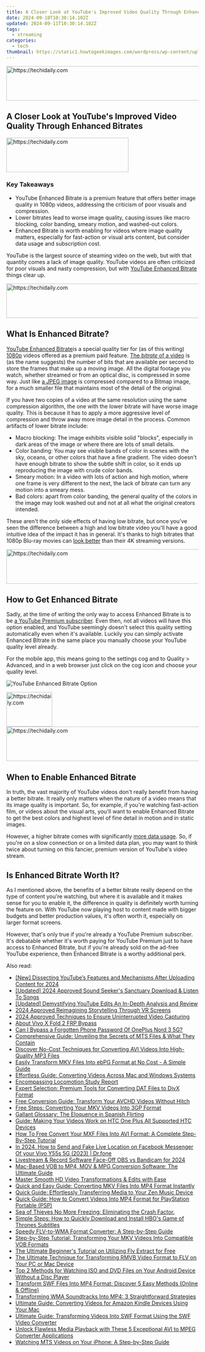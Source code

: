 ```yaml
---
title: A Closer Look at YouTube's Improved Video Quality Through Enhanced Bitrates
date: 2024-09-10T10:30:14.102Z
updated: 2024-09-11T10:30:14.102Z
tags:
  - streaming
categories:
  - tech
thumbnail: https://static1.howtogeekimages.com/wordpress/wp-content/uploads/2023/10/53137103942_a273c3daf5_o.jpg
---
```






<!-- affiliate ads begin -->
<a href="https://ephamedtechinc.pxf.io/c/5597632/2136619/26400" target="_top" id="2136619">
  <img src="//a.impactradius-go.com/display-ad/26400-2136619" border="0" alt="https://techidaily.com" width="728" height="90"/>
</a>
<img height="0" width="0" src="https://ephamedtechinc.pxf.io/i/5597632/2136619/26400" style="position:absolute;visibility:hidden;" border="0" />
<!-- affiliate ads end -->




## A Closer Look at YouTube's Improved Video Quality Through Enhanced Bitrates





<!-- affiliate ads begin -->
<a href="https://bluettius.sjv.io/c/5597632/2139113/17108" target="_top" id="2139113">
  <img src="//a.impactradius-go.com/display-ad/17108-2139113" border="0" alt="https://techidaily.com" width="320" height="90"/>
</a>
<img height="0" width="0" src="https://bluettius.sjv.io/i/5597632/2139113/17108" style="position:absolute;visibility:hidden;" border="0" />
<!-- affiliate ads end -->




### Key Takeaways

* YouTube Enhanced Bitrate is a premium feature that offers better image quality in 1080p videos, addressing the criticism of poor visuals and compression.
* Lower bitrates lead to worse image quality, causing issues like macro blocking, color banding, smeary motion, and washed-out colors.
* Enhanced Bitrate is worth enabling for videos where image quality matters, especially for fast-action or visual arts content, but consider data usage and subscription cost.

 YouTube is the largest source of steaming video on the web, but with that quantity comes a lack of image quality. YouTube videos are often criticized for poor visuals and nasty compression, but with [YouTube Enhanced Bitrate](https://www.searchenginejournal.com/youtube-expands-1080p-premium-enhanced-bitrate-web-browsers/493411/) things clear up.





<!-- affiliate ads begin -->
<a href="https://ephamedtechinc.pxf.io/c/5597632/2136614/26400" target="_top" id="2136614">
  <img src="//a.impactradius-go.com/display-ad/26400-2136614" border="0" alt="https://techidaily.com" width="728" height="90"/>
</a>
<img height="0" width="0" src="https://ephamedtechinc.pxf.io/i/5597632/2136614/26400" style="position:absolute;visibility:hidden;" border="0" />
<!-- affiliate ads end -->




##  What Is Enhanced Bitrate?

[YouTube Enhanced Bitrate](https://www.searchenginejournal.com/youtube-expands-1080p-premium-enhanced-bitrate-web-browsers/493411/)is a special quality tier for (as of this writing) [1080p](https://fox-info.techidaily.com/new-innovating-visual-identity-with-ae-titles/) videos offered as a premium paid feature. [The _bitrate_ of a video](https://screen-mirroring-recording.techidaily.com/2024-approved-proving-the-top-5-mac-clipping-software/) is (as the name suggests) the number of bits that are available per second to store the frames that make up a moving image. All the digital footage you watch, whether streamed or from an optical disc, is compressed in some way. Just like [a JPEG image](https://change-location.techidaily.com/ways-to-trade-pokemon-go-from-far-away-on-vivo-y27s-drfone-by-drfone-virtual-android/) is compressed compared to a Bitmap image, for a much smaller file that maintains most of the detail of the original.

 If you have two copies of a video at the same resolution using the same compression algorithm, the one with the lower bitrate will have worse image quality. This is because it has to apply a more aggressive level of compression and throw away more image detail in the process. Common artifacts of lower bitrate include:

* Macro blocking: The image exhibits visible solid "blocks", especially in dark areas of the image or where there are lots of small details.
* Color banding: You may see visible bands of color in scenes with the sky, oceans, or other colors that have a fine gradient. The video doesn't have enough bitrate to show the subtle shift in color, so it ends up reproducing the image with crude color bands.
* Smeary motion: In a video with lots of action and high motion, where one frame is very different to the next, the lack of bitrate can turn any motion into a smeary mess.
* Bad colors: apart from color banding, the general quality of the colors in the image may look washed out and not at all what the original creators intended.

 These aren't the only side effects of having low bitrate, but once you've seen the difference between a high and low bitrate video you'll have a good intuitive idea of the impact it has in general. It's thanks to high bitrates that 1080p Blu-ray movies can [look better](https://facebook.techidaily.com/digital-harmony-taking-leisinasse-using-facebook-timer/) than their 4K streaming versions.





<!-- affiliate ads begin -->
<a href="https://unicoeye.pxf.io/c/5597632/2134495/18498" target="_top" id="2134495">
  <img src="//a.impactradius-go.com/display-ad/18498-2134495" border="0" alt="https://techidaily.com" width="728" height="90"/>
</a>
<img height="0" width="0" src="https://unicoeye.pxf.io/i/5597632/2134495/18498" style="position:absolute;visibility:hidden;" border="0" />
<!-- affiliate ads end -->




##  How to Get Enhanced Bitrate

 Sadly, at the time of writing the only way to access Enhanced Bitrate is to be [a YouTube Premium subscriber](https://extra-approaches.techidaily.com/in-2024-pinnacle-all-in-one-4k-with-touch-display/). Even then, not all videos will have this option enabled, and YouTube seemingly doesn't select this quality setting automatically even when it's available. Luckily you can simply activate Enhanced BItrate in the same place you manually choose your YouTube quality level already.

 For the mobile app, this means going to the settings cog and to Quality > Advanced, and in a web browser just click on the cog icon and choose your quality level.

![YouTube Enhanced Bitrate Option](https://static1.howtogeekimages.com/wordpress/wp-content/uploads/2023/10/youtube-enhanced-bitrate.jpg) 





<!-- affiliate ads begin -->
<a href="https://aligracehair.sjv.io/c/5597632/2115910/19272" target="_top" id="2115910">
  <img src="//a.impactradius-go.com/display-ad/19272-2115910" border="0" alt="https://techidaily.com" width="120" height="90"/>
</a>
<img height="0" width="0" src="https://aligracehair.sjv.io/i/5597632/2115910/19272" style="position:absolute;visibility:hidden;" border="0" />
<!-- affiliate ads end -->








<!-- affiliate ads begin -->
<a href="https://ephamedtechinc.pxf.io/c/5597632/2137220/26400" target="_top" id="2137220">
  <img src="//a.impactradius-go.com/display-ad/26400-2137220" border="0" alt="https://techidaily.com" width="728" height="90"/>
</a>
<img height="0" width="0" src="https://ephamedtechinc.pxf.io/i/5597632/2137220/26400" style="position:absolute;visibility:hidden;" border="0" />
<!-- affiliate ads end -->




##  When to Enable Enhanced Bitrate

 In truth, the vast majority of YouTube videos don't really benefit from having a better bitrate. It really only matters when the nature of a video means that its image quality is important. So, for example, if you're watching fast-action film, or videos about the visual arts, you'll want to enable Enhanced Bitrate to get the best colors and highest level of fine detail in motion and in static images.

 However, a higher bitrate comes with significantly [more data usage](https://extra-guidance.techidaily.com/updated-slumber-solutions-through-asmr-advisors-choice/). So, if you're on a slow connection or on a limited data plan, you may want to think twice about turning on this fancier, premium version of YouTube's video stream.

##  Is Enhanced Bitrate Worth It?

 As I mentioned above, the benefits of a better bitrate really depend on the type of content you're watching, but where it is available and it makes sense for you to enable it, the difference in quality is definitely worth turning the feature on. With YouTube now playing host to content made with bigger budgets and better production values, it's often worth it, especially on larger format screens.

 However, that's only true if you're already a YouTube Premium subscriber. It's debatable whether it's worth paying for YouTube Premium just to have access to Enhanced Bitrate, but if you're already sold on the ad-free YouTube experience, then Enhanced Bitrate is a worthy additional perk.

<ins class="adsbygoogle"
     style="display:block"
     data-ad-format="autorelaxed"
     data-ad-client="ca-pub-7571918770474297"
     data-ad-slot="1223367746"></ins>



<ins class="adsbygoogle"
     style="display:block"
     data-ad-client="ca-pub-7571918770474297"
     data-ad-slot="8358498916"
     data-ad-format="auto"
     data-full-width-responsive="true"></ins>

<span class="atpl-alsoreadstyle">Also read:</span>
<div><ul>
<li><a href="https://facebook-video-share.techidaily.com/new-dissecting-youtubes-features-and-mechanisms-after-uploading-content-for-2024/"><u>[New] Dissecting YouTube’s Features and Mechanisms After Uploading Content for 2024</u></a></li>
<li><a href="https://digital-screen-recording.techidaily.com/updated-2024-approved-sound-seekers-sanctuary-download-and-listen-to-songs/"><u>[Updated] 2024 Approved  Sound Seeker's Sanctuary  Download & Listen To Songs</u></a></li>
<li><a href="https://youtube-video-recordings.techidaily.com/updated-demystifying-youtube-edits-an-in-depth-analysis-and-review/"><u>[Updated] Demystifying YouTube Edits  An In-Depth Analysis and Review</u></a></li>
<li><a href="https://fox-links.techidaily.com/2024-approved-reimagining-storytelling-through-vr-screens/"><u>2024 Approved  Reimagining Storytelling Through VR Screens</u></a></li>
<li><a href="https://screen-activity-recording.techidaily.com/2024-approved-techniques-to-ensure-uninterrupted-video-capturing/"><u>2024 Approved  Techniques to Ensure Uninterrupted Video Capturing</u></a></li>
<li><a href="https://bypass-frp.techidaily.com/about-vivo-x-fold-2-frp-bypass-by-drfone-android/"><u>About Vivo X Fold 2 FRP Bypass</u></a></li>
<li><a href="https://easy-unlock-android.techidaily.com/can-i-bypass-a-forgotten-phone-password-of-oneplus-nord-3-5g-by-drfone-android/"><u>Can I Bypass a Forgotten Phone Password Of OnePlus Nord 3 5G?</u></a></li>
<li><a href="https://media-tips.techidaily.com/comprehensive-guide-unveiling-the-secrets-of-mts-files-and-what-they-contain/"><u>Comprehensive Guide: Unveiling the Secrets of MTS Files & What They Contain</u></a></li>
<li><a href="https://media-tips.techidaily.com/discover-no-cost-techniques-for-converting-avi-videos-into-high-quality-mp3-files/"><u>Discover No-Cost Techniques for Converting AVI Videos Into High-Quality MP3 Files</u></a></li>
<li><a href="https://media-tips.techidaily.com/easily-transform-mkv-files-into-ebpg-format-at-no-cost-a-simple-guide/"><u>Easily Transform MKV Files Into ebPG Format at No Cost - A Simple Guide</u></a></li>
<li><a href="https://media-tips.techidaily.com/effortless-guide-converting-videos-across-mac-and-windows-systems/"><u>Effortless Guide: Converting Videos Across Mac and Windows Systems</u></a></li>
<li><a href="https://fox-hovers.techidaily.com/encompassing-locomotion-study-report/"><u>Encompassing Locomotion Study Report</u></a></li>
<li><a href="https://media-tips.techidaily.com/expert-selection-premium-tools-for-converting-dat-files-to-divx-format/"><u>Expert Selection: Premium Tools for Converting DAT Files to DivX Format</u></a></li>
<li><a href="https://media-tips.techidaily.com/free-conversion-guide-transform-your-avchd-videos-without-hitch/"><u>Free Conversion Guide: Transform Your AVCHD Videos Without Hitch</u></a></li>
<li><a href="https://media-tips.techidaily.com/free-steps-converting-your-mkv-videos-into-3gp-format/"><u>Free Steps: Converting Your MKV Videos Into 3GP Format</u></a></li>
<li><a href="https://mondly-stories.techidaily.com/gallant-glossary-the-eloquence-in-spanish-flirting/"><u>Gallant Glossary: The Eloquence in Spanish Flirting</u></a></li>
<li><a href="https://media-tips.techidaily.com/guide-making-your-videos-work-on-htc-one-plus-all-supported-htc-devices/"><u>Guide: Making Your Videos Work on HTC One Plus All Supported HTC Devices</u></a></li>
<li><a href="https://media-tips.techidaily.com/how-to-free-convert-your-mxf-files-into-avi-format-a-complete-step-by-step-tutorial/"><u>How To Free Convert Your MXF Files Into AVI Format: A Complete Step-By-Step Tutorial</u></a></li>
<li><a href="https://location-social.techidaily.com/in-2024-how-to-send-and-fake-live-location-on-facebook-messenger-of-your-vivo-y55s-5g-2023-drfone-by-drfone-virtual-android/"><u>In 2024, How to Send and Fake Live Location on Facebook Messenger Of your Vivo Y55s 5G (2023) | Dr.fone</u></a></li>
<li><a href="https://screen-mirroring-recording.techidaily.com/livestream-and-record-software-face-off-obs-vs-bandicam-for-2024/"><u>Livestream & Record Software Face-Off  OBS vs Bandicam for 2024</u></a></li>
<li><a href="https://media-tips.techidaily.com/mac-based-vob-to-mp4-mov-and-mpg-conversion-software-the-ultimate-guide/"><u>Mac-Based VOB to MP4, MOV & MPG Conversion Software: The Ultimate Guide</u></a></li>
<li><a href="https://media-tips.techidaily.com/master-smooth-hd-video-transformations-and-edits-with-ease/"><u>Master Smooth HD Video Transformations & Edits with Ease</u></a></li>
<li><a href="https://media-tips.techidaily.com/quick-and-easy-guide-converting-mkv-files-into-mp4-format-instantly/"><u>Quick and Easy Guide: Converting MKV Files Into MP4 Format Instantly</u></a></li>
<li><a href="https://media-tips.techidaily.com/quick-guide-effortlessly-transferring-media-to-your-zen-music-device/"><u>Quick Guide: Effortlessly Transferring Media to Your Zen Music Device</u></a></li>
<li><a href="https://media-tips.techidaily.com/quick-guide-how-to-convert-videos-into-mp4-format-for-playstation-portable-psp/"><u>Quick Guide: How to Convert Videos Into MP4 Format for PlayStation Portable (PSP)</u></a></li>
<li><a href="https://win-blog.techidaily.com/sea-of-thieves-no-more-freezing-eliminating-the-crash-factor/"><u>Sea of Thieves No More Freezing: Eliminating the Crash Factor.</u></a></li>
<li><a href="https://media-tips.techidaily.com/simple-steps-how-to-quickly-download-and-install-hbos-game-of-thrones-subtitles/"><u>Simple Steps: How to Quickly Download and Install HBO's Game of Thrones Subtitles</u></a></li>
<li><a href="https://media-tips.techidaily.com/speedy-flv-to-wma-format-converter-a-step-by-step-guide/"><u>Speedy FLV-to-WMA Format Converter: A Step-by-Step Guide</u></a></li>
<li><a href="https://media-tips.techidaily.com/step-by-step-tutorial-transforming-your-mkv-videos-into-compatible-vob-formats/"><u>Step-by-Step Tutorial: Transforming Your MKV Videos Into Compatible VOB Formats</u></a></li>
<li><a href="https://media-tips.techidaily.com/the-ultimate-beginners-tutorial-on-utilizing-flv-extract-for-free/"><u>The Ultimate Beginner's Tutorial on Utilizing Flv Extract for Free</u></a></li>
<li><a href="https://media-tips.techidaily.com/the-ultimate-technique-for-transforming-rmvb-video-format-to-flv-on-your-pc-or-mac-device/"><u>The Ultimate Technique for Transforming RMVB Video Format to FLV on Your PC or Mac Device</u></a></li>
<li><a href="https://media-tips.techidaily.com/top-2-methods-for-watching-iso-and-dvd-files-on-your-android-device-without-a-disc-player/"><u>Top 2 Methods for Watching ISO and DVD Files on Your Android Device Without a Disc Player</u></a></li>
<li><a href="https://media-tips.techidaily.com/transform-swf-files-into-mp4-format-discover-5-easy-methods-online-and-offline/"><u>Transform SWF Files Into MP4 Format: Discover 5 Easy Methods (Online & Offline)</u></a></li>
<li><a href="https://media-tips.techidaily.com/transforming-wma-soundtracks-into-mp4-3-straightforward-strategies/"><u>Transforming WMA Soundtracks Into MP4: 3 Straightforward Strategies</u></a></li>
<li><a href="https://media-tips.techidaily.com/ultimate-guide-converting-videos-for-amazon-kindle-devices-using-your-mac/"><u>Ultimate Guide: Converting Videos for Amazon Kindle Devices Using Your Mac</u></a></li>
<li><a href="https://media-tips.techidaily.com/ultimate-guide-transforming-videos-into-swf-format-using-the-swf-video-converter/"><u>Ultimate Guide: Transforming Videos Into SWF Format Using the SWF Video Converter</u></a></li>
<li><a href="https://media-tips.techidaily.com/1723620225921-unlock-flawless-media-playback-with-these-5-exceptional-avi-to-mpeg-converter-applications/"><u>Unlock Flawless Media Playback with These 5 Exceptional AVI to MPEG Converter Applications</u></a></li>
<li><a href="https://media-tips.techidaily.com/watching-mts-videos-on-your-iphone-a-step-by-step-guide/"><u>Watching MTS Videos on Your iPhone: A Step-by-Step Guide</u></a></li>
</ul></div>
